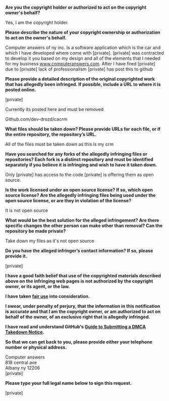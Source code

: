 **Are you the copyright holder or authorized to act on the copyright owner's behalf?**

Yes, I am the copyright holder.

**Please describe the nature of your copyright ownership or authorization to act on the owner's behalf.**

Computer answers of ny inc. Is a software application which is the car and which I have developed where come with [private]. [private] was contracted to develop it you based on my design and all of the elements that I needed for my business www.computeranswers.com. After I have fired [private] due to [private] lack of professionalism [private] has post this to github

**Please provide a detailed description of the original copyrighted work that has allegedly been infringed. If possible, include a URL to where it is posted online.**

[private]

Currently its posted here and must be removed

Github.com/dev-drozd/cacrm

**What files should be taken down? Please provide URLs for each file, or if the entire repository, the repository’s URL.**

All of the files must be taken down as this is my crm

**Have you searched for any forks of the allegedly infringing files or repositories? Each fork is a distinct repository and must be identified separately if you believe it is infringing and wish to have it taken down.**

Only [private] has access to the code [private] is offering them as open source.

**Is the work licensed under an open source license? If so, which open source license? Are the allegedly infringing files being used under the open source license, or are they in violation of the license?**

It is not open source

**What would be the best solution for the alleged infringement? Are there specific changes the other person can make other than removal? Can the repository be made private?**

Take down my files as it's not open source

**Do you have the alleged infringer’s contact information? If so, please provide it.**

[private]

**I have a good faith belief that use of the copyrighted materials described above on the infringing web pages is not authorized by the copyright owner, or its agent, or the law.**

**I have taken <a href="https://www.lumendatabase.org/topics/22">fair use</a> into consideration.**

**I swear, under penalty of perjury, that the information in this notification is accurate and that I am the copyright owner, or am authorized to act on behalf of the owner, of an exclusive right that is allegedly infringed.**

**I have read and understand GitHub's <a href="https://docs.github.com/articles/guide-to-submitting-a-dmca-takedown-notice/">Guide to Submitting a DMCA Takedown Notice</a>.**

**So that we can get back to you, please provide either your telephone number or physical address.**

Computer answers  
818 central ave  
Albany ny 12206  
[private]

**Please type your full legal name below to sign this request.**

[private]
